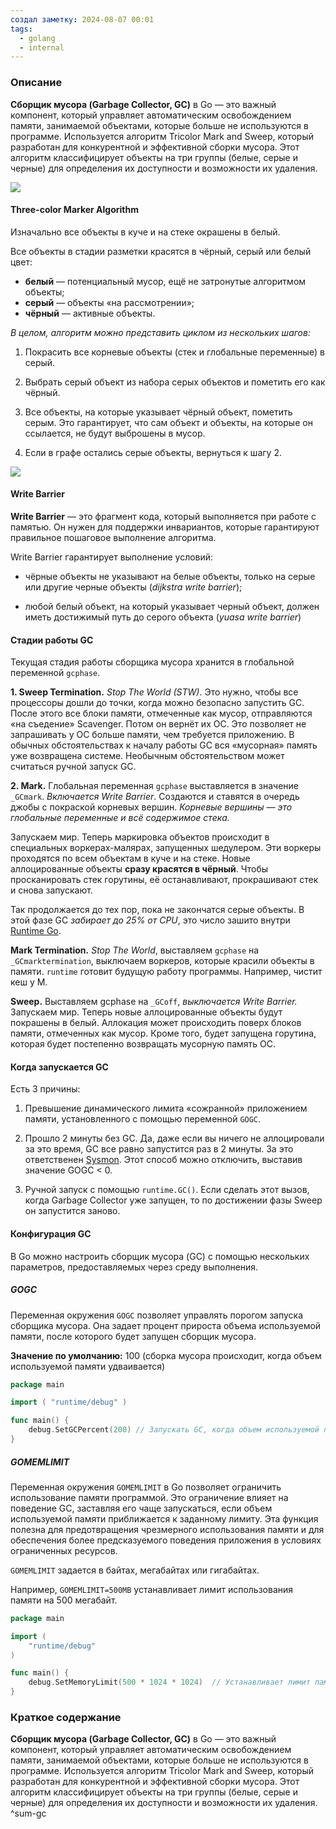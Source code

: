 ```yaml
---
создал заметку: 2024-08-07 00:01
tags:
  - golang
  - internal
---
```

### Описание

**Сборщик мусора (Garbage Collector, GC)** в Go — это важный компонент, который управляет автоматическим освобождением памяти, занимаемой объектами, которые больше не используются в программе. Используется алгоритм Tricolor Mark and Sweep, который разработан для конкурентной и эффективной сборки мусора. Этот алгоритм классифицирует объекты на три группы (белые, серые и черные) для определения их доступности и возможности их удаления.

![](https://i.imgur.com/VnGpGmI.gif)
#### Three-color Marker Algorithm

Изначально все объекты в куче и на стеке окрашены в белый.

Все объекты в стадии разметки красятся в чёрный, серый или белый цвет:
- **белый** — потенциальный мусор, ещё не затронутые алгоритмом объекты;
- **серый** — объекты «на рассмотрении»;
- **чёрный** — активные объекты.

*В целом, алгоритм можно представить циклом из нескольких шагов:*
1. Покрасить все корневые объекты (стек и глобальные переменные) в серый.
    
2. Выбрать серый объект из набора серых объектов и пометить его как чёрный.
    
3. Все объекты, на которые указывает чёрный объект, пометить серым. Это гарантирует, что сам объект и объекты, на которые он ссылается, не будут выброшены в мусор.
    
4. Если в графе остались серые объекты, вернуться к шагу 2.

![](https://i.imgur.com/fTn5XCj.gif)
#### Write Barrier

**Write Barrier** — это фрагмент кода, который выполняется при работе с памятью. Он нужен для поддержки инвариантов, которые гарантируют правильное пошаговое выполнение алгоритма.

Write Barrier гарантирует выполнение условий:

- чёрные объекты не указывают на белые объекты, только на серые или другие черные объекты (*dijkstra write barrier*);
    
- любой белый объект, на который указывает черный объект, должен иметь достижимый путь до серого объекта (*yuasa write barrier*)
#### Стадии работы GC

Текущая стадия работы сборщика мусора хранится в глобальной переменной `gcphase`.

**1. Sweep Termination.** *Stop The World (STW)*. Это нужно, чтобы все процессоры дошли до точки, когда можно безопасно запустить GC. После этого все блоки памяти, отмеченные как мусор, отправляются «на съедение» Scavenger. Потом он вернёт их ОС. Это позволяет не запрашивать у ОС больше памяти, чем требуется приложению. В обычных обстоятельствах к началу работы GC вся «мусорная» память уже возвращена системе. Необычным обстоятельством может считаться ручной запуск GC.

**2. Mark.** Глобальная переменная `gcphase` выставляется в значение `_GCmark`. *Включается Write Barrier*. Создаются и ставятся в очередь джобы с покраской корневых вершин. *Корневые вершины — это глобальные переменные и всё содержимое стека.*

Запускаем мир. Теперь маркировка объектов происходит в специальных воркерах-малярах, запущенных шедулером. Эти воркеры проходятся по всем объектам в куче и на стеке. Новые аллоцированные объекты **сразу красятся в чёрный**. Чтобы просканировать стек горутины, её останавливают, прокрашивают стек и снова запускают.

Так продолжается до тех пор, пока не закончатся серые объекты. В этой фазе GC *забирает до 25% от CPU*, это число зашито внутри [Runtime Go](Runtime.md).

**Mark Termination.** *Stop The World*, выставляем `gcphase` на `_GCmarktermination`, выключаем воркеров, которые красили объекты в памяти. `runtime` готовит будущую работу программы. Например, чистит кеш у M.

**Sweep.** Выставляем gcphase на `_GCoff`, *выключается Write Barrier.* Запускаем мир. Теперь новые аллоцированные объекты будут покрашены в белый. Аллокация может происходить поверх блоков памяти, отмеченных как мусор. Кроме того, будет запущена горутина, которая будет постепенно возвращать мусорную память ОС.
#### Когда запускается GC

Есть 3 причины:

1. Превышение динамического лимита «сожранной» приложением памяти, установленного с помощью переменной `GOGC`.
    
2. Прошло 2 минуты без GC. Да, даже если вы ничего не аллоцировали за это время, GC все равно запустится раз в 2 минуты. За это ответственен [Sysmon](Runtime.md). Этот способ можно отключить, выставив значение GOGC < 0. 
    
3. Ручной запуск с помощью `runtime.GC()`. Если сделать этот вызов, когда Garbage Collector уже запущен, то по достижении фазы Sweep он запустится заново.
#### Конфигурация GC

В Go можно настроить сборщик мусора (GC) с помощью нескольких параметров, предоставляемых через среду выполнения.
##### GOGC

Переменная окружения `GOGC` позволяет управлять порогом запуска сборщика мусора. Она задает процент прироста объема используемой памяти, после которого будет запущен сборщик мусора.

**Значение по умолчанию:** 100 (сборка мусора происходит, когда объем используемой памяти удваивается)

```go
package main

import ( "runtime/debug" )

func main() {
	debug.SetGCPercent(200) // Запускать GC, когда объем используемой памяти вырастет на 200%
}
```
##### GOMEMLIMIT

Переменная окружения `GOMEMLIMIT` в Go позволяет ограничить использование памяти программой. Это ограничение влияет на поведение GC, заставляя его чаще запускаться, если объем используемой памяти приближается к заданному лимиту. Эта функция полезна для предотвращения чрезмерного использования памяти и для обеспечения более предсказуемого поведения приложения в условиях ограниченных ресурсов.

`GOMEMLIMIT` задается в байтах, мегабайтах или гигабайтах.

Например, `GOMEMLIMIT=500MB` устанавливает лимит использования памяти на 500 мегабайт.

```go
package main

import (
    "runtime/debug"
)

func main() {
    debug.SetMemoryLimit(500 * 1024 * 1024)  // Устанавливает лимит памяти на 500 мегабайт
}
```
### Краткое содержание

**Сборщик мусора (Garbage Collector, GC)** в Go — это важный компонент, который управляет автоматическим освобождением памяти, занимаемой объектами, которые больше не используются в программе. Используется алгоритм Tricolor Mark and Sweep, который разработан для конкурентной и эффективной сборки мусора. Этот алгоритм классифицирует объекты на три группы (белые, серые и черные) для определения их доступности и возможности их удаления. ^sum-gc
